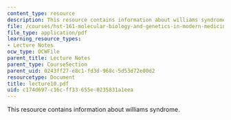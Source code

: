 ```yaml
---
content_type: resource
description: This resource contains information about williams syndrome.
file: /courses/hst-161-molecular-biology-and-genetics-in-modern-medicine-fall-2007/c174d697c16cff33655e0235831a1eea_lecture10.pdf
file_type: application/pdf
learning_resource_types:
- Lecture Notes
ocw_type: OCWFile
parent_title: Lecture Notes
parent_type: CourseSection
parent_uid: 0243ff27-e8c1-fd3d-968c-5d53d72e00d2
resourcetype: Document
title: lecture10.pdf
uid: c174d697-c16c-ff33-655e-0235831a1eea
---
```

This resource contains information about williams syndrome.

